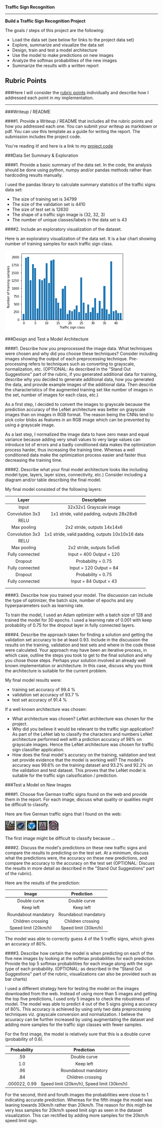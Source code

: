 **Traffic Sign Recognition** 

---

**Build a Traffic Sign Recognition Project**

The goals / steps of this project are the following:
* Load the data set (see below for links to the project data set)
* Explore, summarize and visualize the data set
* Design, train and test a model architecture
* Use the model to make predictions on new images
* Analyze the softmax probabilities of the new images
* Summarize the results with a written report


[//]: # (Image References)

[image1]: ./Exploratory_visualization.png "Dataset Visualization"
[image2]: ./examples/grayscale.jpg "Grayscaling"
[image3]: ./examples/random_noise.jpg "Random Noise"
[image4]: ./test_images/1.jpg "Traffic Sign 1"
[image5]: ./test_images/2.jpg "Traffic Sign 2"
[image6]: ./test_images/3.jpg "Traffic Sign 3"
[image7]: ./test_images/4.jpg "Traffic Sign 4"
[image8]: ./test_images/5.jpg "Traffic Sign 5"

## Rubric Points
###Here I will consider the [rubric points](https://review.udacity.com/#!/rubrics/481/view) individually and describe how I addressed each point in my implementation.  

---
###Writeup / README

####1. Provide a Writeup / README that includes all the rubric points and how you addressed each one. You can submit your writeup as markdown or pdf. You can use this template as a guide for writing the report. The submission includes the project code.

You're reading it! and here is a link to my [project code](https://github.com/VikasPatil-GitHub/CarND-Traffic-Sign-Classifier.git)

###Data Set Summary & Exploration

####1. Provide a basic summary of the data set. In the code, the analysis should be done using python, numpy and/or pandas methods rather than hardcoding results manually.

I used the pandas library to calculate summary statistics of the traffic
signs data set:

* The size of training set is 34799
* The size of the validation set is 4410
* The size of test set is 12630
* The shape of a traffic sign image is (32, 32, 3)
* The number of unique classes/labels in the data set is 43

####2. Include an exploratory visualization of the dataset.

Here is an exploratory visualization of the data set. It is a bar chart showing number of training samples for each traffic sign class.

![alt text][image1]

###Design and Test a Model Architecture

####1. Describe how you preprocessed the image data. What techniques were chosen and why did you choose these techniques? Consider including images showing the output of each preprocessing technique. Pre-processing refers to techniques such as converting to grayscale, normalization, etc. (OPTIONAL: As described in the "Stand Out Suggestions" part of the rubric, if you generated additional data for training, describe why you decided to generate additional data, how you generated the data, and provide example images of the additional data. Then describe the characteristics of the augmented training set like number of images in the set, number of images for each class, etc.)

As a first step, I decided to convert the images to grayscale because the prediction accuracy of the LeNet architecture was better on grayscale images than on images in RGB format. The reason being the CNNs tend to pick color blobs as features in an RGB image which can be prevented by using a grayscale image.

As a last step, I normalized the image data to have zero mean and equal variance because adding very small values to very large values can introduce lot of errors and a badly conditioned data makes the optimization process harder, thus increasing the training time. Whereas a well conditioned data make the optimization process easier and faster thus decreasing the training time.


####2. Describe what your final model architecture looks like including model type, layers, layer sizes, connectivity, etc.) Consider including a diagram and/or table describing the final model.

My final model consisted of the following layers:

| Layer         		|     Description	        					| 
|:---------------------:|:---------------------------------------------:| 
| Input         		| 32x32x1 Grayscale image   							| 
| Convolution 3x3     	| 1x1 stride, valid padding, outputs 28x28x6 	|
| RELU					|												|
| Max pooling	      	| 2x2 stride,  outputs 14x14x6				|
| Convolution 3x3	    | 1x1 stride, valid padding, outputs 10x10x16 data |
| RELU					|												|
| Max pooling	      	| 2x2 stride,  outputs 5x5x6				|
| Fully connected		| Input = 400 Output = 120	|
| Dropout		| Probability = 0.75	|
| Fully connected		| Input = 120 Output = 84	|
| Dropout		| Probability = 0.75	|
| Fully connected		| Input = 84 Output = 43	|
|						|												|
|						|												|
 


####3. Describe how you trained your model. The discussion can include the type of optimizer, the batch size, number of epochs and any hyperparameters such as learning rate.

To train the model, I used an Adam optimizer with a batch size of 128 and trained the model for 30 epochs. I used a learning rate of 0.001 with keep probability of 0.75 for the dropout layer in fully connected layers.

####4. Describe the approach taken for finding a solution and getting the validation set accuracy to be at least 0.93. Include in the discussion the results on the training, validation and test sets and where in the code these were calculated. Your approach may have been an iterative process, in which case, outline the steps you took to get to the final solution and why you chose those steps. Perhaps your solution involved an already well known implementation or architecture. In this case, discuss why you think the architecture is suitable for the current problem.

My final model results were:
* training set accuracy of 99.4 %
* validation set accuracy of 93.7 % 
* test set accuracy of 91.4 %

If a well known architecture was chosen:
* What architecture was chosen?
LeNet architecture was chosen for the project.
* Why did you believe it would be relevant to the traffic sign application?
As part of the LeNet lab to classify the characters and numbers LeNet architecture performed well with a prdiction accuracy of 98% on grayscale images. Hence the LeNet architecture was chosen for traffic sign classifier application. 
* How does the final model's accuracy on the training, validation and test set provide evidence that the model is working well?
The model's accuracy was 99.6% on the training dataset and 93.2% and 92.2% on the validation and test dataset. This proves that the LeNet model is suitable for the traffic sign calssification / prediction.

###Test a Model on New Images

####1. Choose five German traffic signs found on the web and provide them in the report. For each image, discuss what quality or qualities might be difficult to classify.

Here are five German traffic signs that I found on the web:

![alt text][image4] ![alt text][image5] ![alt text][image6] 
![alt text][image7] ![alt text][image8]

The first image might be difficult to classify because ...

####2. Discuss the model's predictions on these new traffic signs and compare the results to predicting on the test set. At a minimum, discuss what the predictions were, the accuracy on these new predictions, and compare the accuracy to the accuracy on the test set (OPTIONAL: Discuss the results in more detail as described in the "Stand Out Suggestions" part of the rubric).

Here are the results of the prediction:

| Image			        |     Prediction	        					| 
|:---------------------:|:---------------------------------------------:| 
| Double curve      		| Double curve   									| 
| Keep left     			| Keep left 										|
| Roundabout mandatory					| Roundabout mandatory											|
| Children crossing	      		| Children crossing					 				|
| Speed limit (20km/h)			| Speed limit (30km/h)      							|


The model was able to correctly guess 4 of the 5 traffic signs, which gives an accuracy of 80%.

####3. Describe how certain the model is when predicting on each of the five new images by looking at the softmax probabilities for each prediction. Provide the top 5 softmax probabilities for each image along with the sign type of each probability. (OPTIONAL: as described in the "Stand Out Suggestions" part of the rubric, visualizations can also be provided such as bar charts)

I used a different strategy here for testing the model on the images downloaded from the web. Instead of using more than 5 images and getting the top five predictions, I used only 5 images to check the robustness of model. The model was able to predict 4 out of the 5 signs giving a accuracy of 80%. This accuracy is achieved by using only two data preprocessing techniques viz. grayscale conversion and normalization. I believe the acuuracy can be further increased by using augmentating the dataset and adding more samples for the traffic sign classes with fewer samples. 

For the first image, the model is relatively sure that this is a double curve (probability of 0.6).

| Probability         	|     Prediction	        					| 
|:---------------------:|:---------------------------------------------:| 
| .59         			| Double curve   									| 
| 1.0     				| Keep left 										|
| .96					| Roundabout mandatory											|
| .84	      			| Children crossing					 				|
| .000022, 0.99			    | Speed limit (20km/h), Speed limit (30km/h)      							|


For the second, third and foruth images the probabilities were close to 1 indicating accurate prediction. Whereas for the fifth image the model was leaning towards 30km/h rather than 20km/h. The reason for this migth be very less samples for 20km/h speed limit sign as seen in the dataset visualization. This can rectified by adding more samples for the 20km/h speed limit sign.



